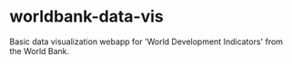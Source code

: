# worldbank-data-vis
Basic data visualization webapp for 'World Development Indicators' from the World Bank. 
